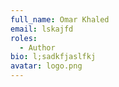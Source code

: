 ```yaml
---
full_name: Omar Khaled
email: lskajfd
roles:
  - Author
bio: l;sadkfjaslfkj
avatar: logo.png
---
```

